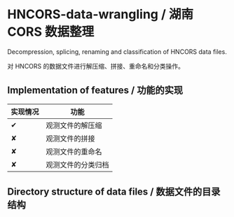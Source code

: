 # HNCORS-data-wrangling / 湖南 CORS 数据整理
Decompression, splicing, renaming and classification of HNCORS data files.

对 HNCORS 的数据文件进行解压缩、拼接、重命名和分类操作。

## Implementation of features / 功能的实现
实现情况 | 功能
--------- | -------------
✔︎ | 观测文件的解压缩
✘ | 观测文件的拼接
✘ | 观测文件的重命名
✘ | 观测文件的分类归档

## Directory structure of data files / 数据文件的目录结构


